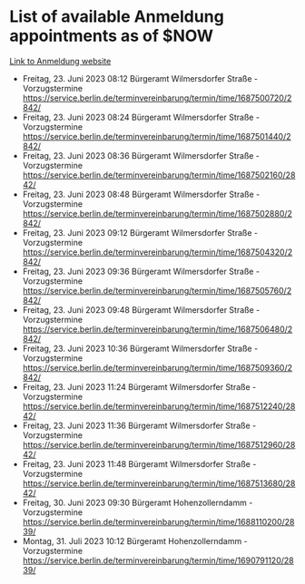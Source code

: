# List of available Anmeldung appointments as of $NOW
[Link to Anmeldung website](https://service.berlin.de/terminvereinbarung/termin/tag.php?termin=1&anliegen[]=120686&dienstleisterlist=122210,122217,327316,122219,327312,122227,327314,122231,327346,122243,327348,122254,122252,329742,122260,329745,122262,329748,122271,327278,122273,327274,122277,327276,330436,122280,327294,122282,327290,122284,327292,122291,327270,122285,327266,122286,327264,122296,327268,150230,329760,122297,327286,122294,327284,122312,329763,122314,329775,122304,327330,122311,327334,122309,327332,317869,122281,327352,122279,329772,122283,122276,327324,122274,327326,122267,329766,122246,327318,122251,327320,122257,327322,122208,327298,122226,327300&herkunft=http%3A%2F%2Fservice.berlin.de%2Fdienstleistung%2F120686%2F)
- Freitag, 23. Juni 2023 08:12 Bürgeramt Wilmersdorfer Straße - Vorzugstermine https://service.berlin.de/terminvereinbarung/termin/time/1687500720/2842/
- Freitag, 23. Juni 2023 08:24 Bürgeramt Wilmersdorfer Straße - Vorzugstermine https://service.berlin.de/terminvereinbarung/termin/time/1687501440/2842/
- Freitag, 23. Juni 2023 08:36 Bürgeramt Wilmersdorfer Straße - Vorzugstermine https://service.berlin.de/terminvereinbarung/termin/time/1687502160/2842/
- Freitag, 23. Juni 2023 08:48 Bürgeramt Wilmersdorfer Straße - Vorzugstermine https://service.berlin.de/terminvereinbarung/termin/time/1687502880/2842/
- Freitag, 23. Juni 2023 09:12 Bürgeramt Wilmersdorfer Straße - Vorzugstermine https://service.berlin.de/terminvereinbarung/termin/time/1687504320/2842/
- Freitag, 23. Juni 2023 09:36 Bürgeramt Wilmersdorfer Straße - Vorzugstermine https://service.berlin.de/terminvereinbarung/termin/time/1687505760/2842/
- Freitag, 23. Juni 2023 09:48 Bürgeramt Wilmersdorfer Straße - Vorzugstermine https://service.berlin.de/terminvereinbarung/termin/time/1687506480/2842/
- Freitag, 23. Juni 2023 10:36 Bürgeramt Wilmersdorfer Straße - Vorzugstermine https://service.berlin.de/terminvereinbarung/termin/time/1687509360/2842/
- Freitag, 23. Juni 2023 11:24 Bürgeramt Wilmersdorfer Straße - Vorzugstermine https://service.berlin.de/terminvereinbarung/termin/time/1687512240/2842/
- Freitag, 23. Juni 2023 11:36 Bürgeramt Wilmersdorfer Straße - Vorzugstermine https://service.berlin.de/terminvereinbarung/termin/time/1687512960/2842/
- Freitag, 23. Juni 2023 11:48 Bürgeramt Wilmersdorfer Straße - Vorzugstermine https://service.berlin.de/terminvereinbarung/termin/time/1687513680/2842/
- Freitag, 30. Juni 2023 09:30 Bürgeramt Hohenzollerndamm - Vorzugstermine https://service.berlin.de/terminvereinbarung/termin/time/1688110200/2839/
- Montag, 31. Juli 2023 10:12 Bürgeramt Hohenzollerndamm - Vorzugstermine https://service.berlin.de/terminvereinbarung/termin/time/1690791120/2839/
